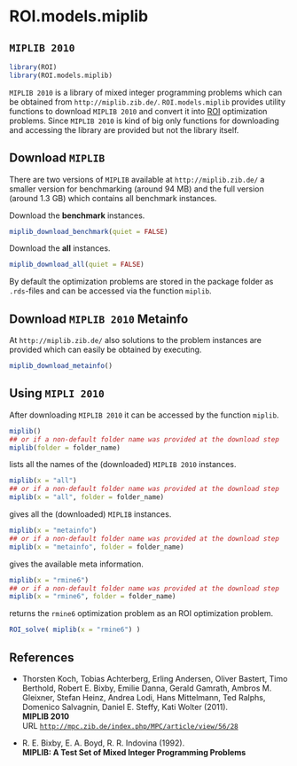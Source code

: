# ROI.models.miplib

## `MIPLIB 2010`
```r
library(ROI)
library(ROI.models.miplib)
```
`MIPLIB 2010` is a library of mixed integer programming problems which can be obtained
from `http://miplib.zib.de/`. `ROI.models.miplib` provides utility functions
to download `MIPLIB 2010` and convert it into [ROI](https://CRAN.R-project.org/package=ROI)
optimization problems. Since `MIPLIB 2010` is kind of big only functions 
for downloading and accessing the library are provided but not the library itself.

## Download `MIPLIB`
There are two versions of `MIPLIB` available at `http://miplib.zib.de/`
a smaller version for benchmarking (around 94 MB) and the full version (around 1.3 GB)
which contains all benchmark instances.    
    
Download the **benchmark** instances.
```r
miplib_download_benchmark(quiet = FALSE)
```
    
Download the **all** instances.
```r
miplib_download_all(quiet = FALSE)
```
    
By default the optimization problems are stored in the package folder as 
`.rds`-files and can be accessed via the function `miplib`.


## Download `MIPLIB 2010` Metainfo
At `http://miplib.zib.de/` also solutions to the problem instances are 
provided which can easily be obtained by executing.
```r
miplib_download_metainfo()
```

## Using `MIPLI 2010`
After downloading `MIPLIB 2010` it can be accessed by the function `miplib`.   
```r
miplib()
## or if a non-default folder name was provided at the download step
miplib(folder = folder_name)
```
lists all the names of the (downloaded) `MIPLIB 2010` instances.    
    

```r
miplib(x = "all")
## or if a non-default folder name was provided at the download step
miplib(x = "all", folder = folder_name)
```
gives all the (downloaded) `MIPLIB` instances.


```r
miplib(x = "metainfo")
## or if a non-default folder name was provided at the download step
miplib(x = "metainfo", folder = folder_name)
```
gives the available meta information.


```r
miplib(x = "rmine6")
## or if a non-default folder name was provided at the download step
miplib(x = "rmine6", folder = folder_name)
```
returns the `rmine6` optimization problem as an ROI optimization problem.


```r
ROI_solve( miplib(x = "rmine6") )
```


## References
  
  + Thorsten Koch, Tobias Achterberg, Erling Andersen, Oliver Bastert, Timo Berthold, Robert E. Bixby, Emilie Danna, Gerald Gamrath, Ambros M. Gleixner, Stefan Heinz, Andrea Lodi, Hans Mittelmann, Ted Ralphs, Domenico Salvagnin, Daniel E. Steffy, Kati Wolter (2011).    
  **MIPLIB 2010**    
  URL [`http://mpc.zib.de/index.php/MPC/article/view/56/28`](http://mpc.zib.de/index.php/MPC/article/view/56/28)

  + R. E. Bixby, E. A. Boyd, R. R. Indovina (1992).    
  **MIPLIB: A Test Set of Mixed Integer Programming Problems**
